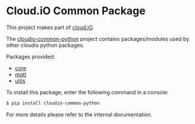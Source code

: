 # Cloud.iO Common Package

This project makes part of [cloud.iO](https://cloudio.hevs.ch/).

The [cloudio-common-python](https://pypi.org/project/cloudio-common-python/) project contains 
packages/modules used by other cloudio python packages.

Packages provided:
 - [core](src/cloudio/common/core)
 - [mqtt](src/cloudio/common/mqtt)
 - [utils](src/cloudio/common/utils)

To install this package, enter the following command in a console:
```bash
$ pip install cloudio-common-python
```

For more details please refer to the internal documentation.
